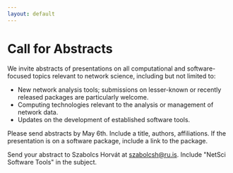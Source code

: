 ```yaml
---
layout: default
---
```


# Call for Abstracts

We invite abstracts of presentations on all computational and software-focused topics relevant to network science, including but not limited to:

 - New network analysis tools; submissions on lesser-known or recently released packages are particularly welcome.
 - Computing technologies relevant to the analysis or management of network data.
 - Updates on the development of established software tools.

Please send abstracts by May 6th. Include a title, authors, affiliations. If the presentation is on a software package, include a link to the package.

Send your abstract to Szabolcs Horvát at [szabolcsh@ru.is](mailto:szabolcsh@ru.is). Include "NetSci Software Tools" in the subject.

